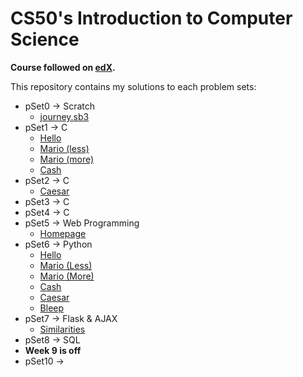 # CS50's Introduction to Computer Science

**Course followed on [edX](https://www.edx.org/course/cs50s-introduction-to-computer-science).**

This repository contains my solutions to each problem sets:

- pSet0 → Scratch
    - [journey.sb3](./pSet0/journey.sb3)
- pSet1 → C 
    - [Hello](./pSet1/hello/)
    - [Mario (less)](./pSet1/mario/less/)
    - [Mario (more)](./pSet1/mario/more/)
    - [Cash](./pSet1/cash/)
- pSet2 → C
    - [Caesar](./pSet2/caesar.c)
- pSet3 → C
- pSet4 → C
- pSet5 → Web Programming
    - [Homepage](./pSet5/homepage/)
- pSet6 → Python
    - [Hello](./pSet6/hello/)
    - [Mario (Less)](./pSet6/mario/less/)
    - [Mario (More)](./pSet6/mario/more/)
    - [Cash](./pSet6/cash/)
    - [Caesar](./pSet6/caesar/)
    - [Bleep](./pSet6/bleep/)
- pSet7 → Flask & AJAX
    - [Similarities](./pSet7/similarities)
- pSet8 → SQL
- **Week 9 is off**
- pSet10 → 